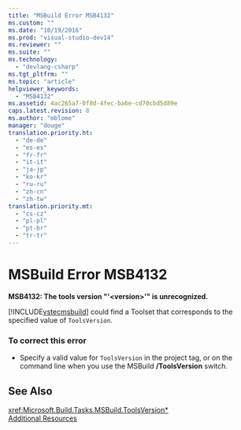 ```yaml
---
title: "MSBuild Error MSB4132"
ms.custom: ""
ms.date: "10/19/2016"
ms.prod: "visual-studio-dev14"
ms.reviewer: ""
ms.suite: ""
ms.technology: 
  - "devlang-csharp"
ms.tgt_pltfrm: ""
ms.topic: "article"
helpviewer_keywords: 
  - "MSB4132"
ms.assetid: 4ac265a7-0f8d-4fec-ba6e-cd70cbd5d89e
caps.latest.revision: 8
ms.author: "mblome"
manager: "douge"
translation.priority.ht: 
  - "de-de"
  - "es-es"
  - "fr-fr"
  - "it-it"
  - "ja-jp"
  - "ko-kr"
  - "ru-ru"
  - "zh-cn"
  - "zh-tw"
translation.priority.mt: 
  - "cs-cz"
  - "pl-pl"
  - "pt-br"
  - "tr-tr"
---
```

# MSBuild Error MSB4132
**MSB4132: The tools version "'\<version>'" is unrecognized.**  
  
 [!INCLUDE[vstecmsbuild](../extensibility-internals/includes/vstecmsbuild_md.md)] could find a Toolset that corresponds to the specified value of `ToolsVersion`.  
  
### To correct this error  
  
-   Specify a valid value for `ToolsVersion` in the project tag, or on the command line when you use the MSBuild **/ToolsVersion** switch.  
  
## See Also  
 <xref:Microsoft.Build.Tasks.MSBuild.ToolsVersion*>   
 [Additional Resources](../reference/additional-msbuild-resources.md)